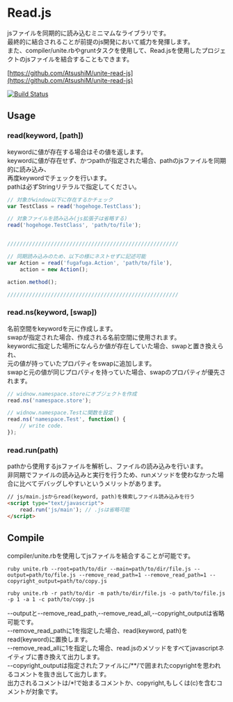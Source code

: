 # Read.js
jsファイルを同期的に読み込むミニマムなライブラリです。<br />
最終的に結合されることが前提のjs開発において威力を発揮します。<br />
また、compiler/unite.rbやgruntタスクを使用して、Read.jsを使用したプロジェクトのjsファイルを結合することもできます。<br />

[https://github.com/AtsushiM/unite-read-js](https://github.com/AtsushiM/unite-read-js)<br />


[![Build Status](https://travis-ci.org/AtsushiM/Read.js.png?branch=master)](https://travis-ci.org/AtsushiM/Read.js)<br />

## Usage

### read(keyword, [path])
keywordに値が存在する場合はその値を返します。<br />
keywordに値が存在せず、かつpathが指定された場合、pathのjsファイルを同期的に読み込み、<br />
再度keywordでチェックを行います。<br />
pathは必ずStringリテラルで指定してください。

```javascript
// 対象がwindow以下に存在するかチェック
var TestClass = read('hogehoge.TestClass');

// 対象ファイルを読み込み(js拡張子は省略する)
read('hogehoge.TestClass', 'path/to/file');


///////////////////////////////////////////////////////

// 同期読み込みのため、以下の様にネストせずに記述可能
var Action = read('fugafuga.Action', 'path/to/file'),
    action = new Action();

action.method();

///////////////////////////////////////////////////////
```

### read.ns(keyword, [swap])
名前空間をkeywordを元に作成します。<br />
swapが指定された場合、作成される名前空間に使用されます。<br />
keywordに指定した場所になんらか値が存在していた場合、swapと置き換えられ、<br />
元の値が持っていたプロパティをswapに追加します。<br />
swapと元の値が同じプロパティを持っていた場合、swapのプロパティが優先されます。

```javascript
// widnow.namespace.storeにオブジェクトを作成
read.ns('namespace.store');

// widnow.namespace.Testに関数を設定
read.ns('namespace.Test', function() {
    // write code.
});

```

### read.run(path)
pathから使用するjsファイルを解析し、ファイルの読み込みを行います。<br />
非同期でファイルの読み込みと実行を行うため、runメソッドを使わなかった場合に比べてデバッグしやすいというメリットがあります。

```html
// js/main.jsからread(keyword, path)を検索しファイル読み込みを行う
<script type="text/javascript">
    read.run('js/main'); // .jsは省略可能
</script>
```

## Compile
compiler/unite.rbを使用してjsファイルを結合することが可能です。

```command
ruby unite.rb --root=path/to/dir --main=path/to/dir/file.js --output=path/to/file.js --remove_read_path=1 --remove_read_path=1 --copyright_output=path/to/copy.js

ruby unite.rb -r path/to/dir -m path/to/dir/file.js -o path/to/file.js -p 1 -a 1 -c path/to/copy.js
```

--outputと--remove_read_path,--remove_read_all,--copyright_outputは省略可能です。<br />
--remove_read_pathに1を指定した場合、read(keyword, path)をread(keyword)に置換します。<br />
--remove_read_allに1を指定した場合、read.jsのメソッドをすべてjavascriptネイティブに書き換えて出力します。<br />
--copyright_outputは指定されたファイルに/**/で囲まれたcopyrightを思われるコメントを抜き出して出力します。<br />
出力されるコメントは/*!で始まるコメントか、copyright,もしくは(c)を含むコメントが対象です。
